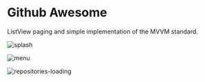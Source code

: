 # Github Awesome
ListView paging and simple implementation of the MVVM standard.


![splash](https://user-images.githubusercontent.com/5481198/41811344-6849668e-76e4-11e8-9fee-7821f9965253.png)

![menu](https://user-images.githubusercontent.com/5481198/41811357-8eab1b74-76e4-11e8-8103-fa0c1db4557e.png)

![repositories-loading](https://user-images.githubusercontent.com/5481198/41811432-d2393870-76e5-11e8-9806-8f0650cc7dc2.png)


